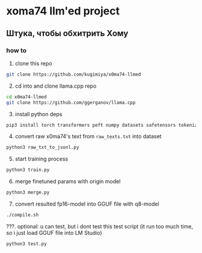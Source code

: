 # xoma74 llm'ed project
## Штука, чтобы обхитрить Хому

### how to

1. clone this repo
```sh
git clone https://github.com/kugimiya/x0ma74-llmed
```

2. cd into and clone llama.cpp repo
```sh
cd x0ma74-llmed
git clone https://github.com/ggerganov/llama.cpp
```

3. install python deps
```sh
pip3 install torch transformers peft numpy datasets safetensors tokenizers sentencepiece --break-system-packages
```

4. convert raw x0ma74's text from `raw_texts.txt` into dataset
```sh
python3 raw_txt_to_jsonl.py
```

5. start training process
```sh
python3 train.py
```

6. merge finetuned params with origin model
```sh
python3 merge.py
```

7. convert resulted fp16-model into GGUF file with q8-model
```sh
./compile.sh
```

???. optional: u can test, but i dont test this test script (it run too much time, so i just load GGUF file into LM Studio)
```sh
python3 test.py
```

